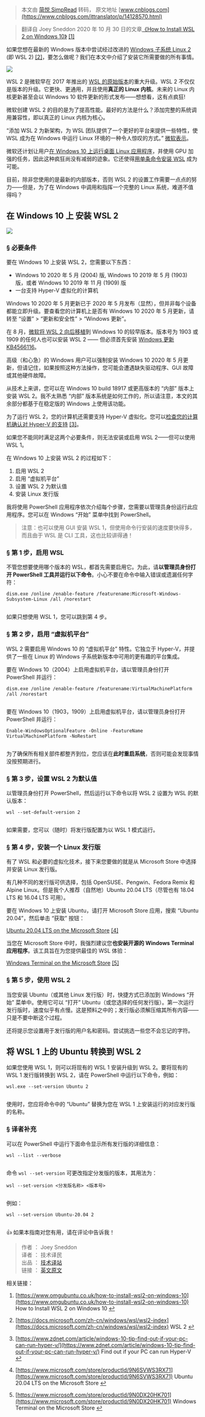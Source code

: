 > 本文由 [简悦 SimpRead](http://ksria.com/simpread/) 转码， 原文地址 [www.cnblogs.com](https://www.cnblogs.com/ittranslator/p/14128570.html)

> 翻译自 Joey Sneddon 2020 年 10 月 30 日的文章[《How to Install WSL 2 on Windows 10》](https://www.omgubuntu.co.uk/how-to-install-wsl2-on-windows-10) [[1]](#fn1)

如果您想在最新的 Windows 版本中尝试经过改进的 [Windows 子系统 Linux 2](https://docs.microsoft.com/zh-cn/windows/wsl/wsl2-index) (即 WSL 2) [[2]](#fn2)，要怎么做呢？我们在本文中介绍了安装它所需要做的所有事情。

![](https://img2020.cnblogs.com/blog/2074831/202012/2074831-20201214002215046-195419759.jpg#center)

WSL 2 是微软早在 2017 年推出的 [WSL 的原始版本](https://www.omgubuntu.co.uk/2017/07/windows-subsystem-linux-left-beta)的重大升级。WSL 2 不仅仅是版本的升级。它更快、更通用，并且使用**真正的 Linux 内核**。未来的 Linux 内核更新甚至会以 Windows 10 软件更新的形式发布——想想看，这有点疯狂!

微软创建 WSL 2 的目的是为了提高性能。最好的方法是什么？添加完整的系统调用兼容性，即以真正的 Linux 内核为核心。

“添加 WSL 2 为新架构，为 WSL 团队提供了一个更好的平台来提供一些特性，使 WSL 成为在 Windows 中运行 Linux 环境的一种令人惊叹的方式。” [微软表示](https://docs.microsoft.com/en-us/windows/wsl/wsl2-faq)。

微软还计划让用户[在 Windows 10 上运行桌面 Linux 应用程序](https://www.omgubuntu.co.uk/2020/05/run-linux-apps-on-windows-10-wsl-2)，并使用 GPU 加强的任务，因此这种疯狂尚没有减弱的迹象。它还使得[用单条命令安装 WSL](https://www.omgubuntu.co.uk/2020/06/microsoft-wsl-install-command) 成为可能。

目前，除非您使用的是最新的内部版本，否则 WSL 2 的设置工作需要一点点的努力——但是，为了在 Windows 中调用和指挥一个完整的 Linux 系统，难道不值得吗？

在 Windows 10 上 安装 WSL 2
-----------------------

![](https://img2020.cnblogs.com/blog/2074831/202012/2074831-20201214002258375-194981249.jpg#center)

### § 必要条件

要在 Windows 10 上安装 WSL 2，您需要以下东西：

*   Windows 10 2020 年 5 月 (2004) 版, Windows 10 2019 年 5 月 (1903) 版，或者 Windows 10 2019 年 11 月 (1909) 版
*   一台支持 Hyper-V 虚拟化的计算机

Windows 10 2020 年 5 月更新已于 2020 年 5 月发布（显然），但并非每个设备都能立即升级。要查看您的计算机上是否有 Windows 10 2020 年 5 月更新，请转至 “设置” > “更新和安全性” > “Windows 更新”。

在 8 月，[微软将 WSL 2 向后移植](https://devblogs.microsoft.com/commandline/wsl-2-support-is-coming-to-windows-10-versions-1903-and-1909/)到 Windows 10 的较早版本。版本号为 1903 或 1909 的任何人也可以安装 WSL 2 —— 但必须首先安装 [Windows 更新 KB4566116](https://support.microsoft.com/zh-cn/help/4566116/windows-10-update-kb4566116)。

高级（和心急）的 Windows 用户可以强制安装 Windows 10 2020 年 5 月更新，但请记住，如果按照这种方法操作，您可能会遭遇缺失驱动程序、GUI 故障或其他硬件故障。

从技术上来讲，您可以在 Windows 10 build 18917 或更高版本的 “内部” 版本上安装 WSL 2。我不太熟悉 “内部” 版本系统是如何工作的，所以请注意，本文的其余部分都基于在稳定版的 Windows 上使用该功能。

为了运行 WSL 2，您的计算机还需要支持 Hyper-V 虚拟化。您可以[检查您的计算机确认对 Hyper-V 的支持](https://www.zdnet.com/article/windows-10-tip-find-out-if-your-pc-can-run-hyper-v/) [[3]](#fn3)。

如果您不能同时满足这两个必要条件，则无法安装或启用 WSL 2——但可以使用 WSL 1。

在 Windows 10 上安装 WSL 2 的过程如下：

1.  启用 WSL 2
2.  启用 “虚拟机平台”
3.  设置 WSL 2 为默认值
4.  安装 Linux 发行版

我将使用 PowerShell 应用程序依次介绍每个步骤，您需要以管理员身份运行此应用程序。您可以在 Windows “开始” 菜单中找到 PowerShell。

> 注意：也可以使用 GUI 安装 WSL 1，但使用命令行安装的速度要快得多，而且由于 WSL 是 CLI 工具，这也比较讲得通！

### § 第 1 步，启用 WSL

不管您想要使用哪个版本的 WSL，都首先需要启用它。为此，请**以管理员身份打开 PowerShell 工具并运行以下命令**。小心不要在命令中输入错误或遗漏任何字符：

```
dism.exe /online /enable-feature /featurename:Microsoft-Windows-Subsystem-Linux /all /norestart


```

如果只想使用 WSL 1，您可以跳到第 4 步。

### § 第 2 步，启用 “虚拟机平台”

WSL 2 需要启用 Windows 10 的 “虚拟机平台” 特性。它独立于 Hyper-V，并提供了一些在 Linux 的 Windows 子系统新版本中可用的更有趣的平台集成。

要在 Windows 10（2004）上启用虚拟机平台，请以管理员身份打开 PowerShell 并运行：

```
dism.exe /online /enable-feature /featurename:VirtualMachinePlatform /all /norestart


```

要在 Windows 10（1903，1909）上启用虚拟机平台，请以管理员身份打开 PowerShell 并运行：

```
Enable-WindowsOptionalFeature -Online -FeatureName VirtualMachinePlatform -NoRestart


```

为了确保所有相关部件都整齐到位，您应该在**此时重启系统**，否则可能会发现事情没按预期进行。

### § 第 3 步，设置 WSL 2 为默认值

以管理员身份打开 PowerShell，然后运行以下命令以将 WSL 2 设置为 WSL 的默认版本：

```
wsl --set-default-version 2


```

如果需要，您可以（随时）将发行版配置为以 WSL 1 模式运行。

### § 第 4 步，安装一个 Linux 发行版

有了 WSL 和必要的虚拟化技术，接下来您要做的就是从 Microsoft Store 中选择并安装 Linux 发行版。

有几种不同的发行版可供选择，包括 OpenSUSE、Pengwin、Fedora Remix 和 Alpine Linux。但是我个人推荐（自然地）Ubuntu 20.04 LTS（尽管也有 18.04 LTS 和 16.04 LTS 可用）。

要在 Windows 10 上安装 Ubuntu，请打开 Microsoft Store 应用，搜索 “Ubuntu 20.04”，然后单击 “获取” 按钮：

[Ubuntu 20.04 LTS on the Microsoft Store](https://www.microsoft.com/store/productId/9N6SVWS3RX71) [[4]](#fn4)

当您在 Microsoft Store 中时，我强烈建议您**也安装开源的 Windows Terminal 应用程序**。该工具旨在为您提供最佳的 WSL 体验：

[Windows Terminal on the Microsoft Store](https://www.microsoft.com/store/productId/9N0DX20HK701) [[5]](#fn5)

### § 第 5 步，使用 WSL 2

当您安装 Ubuntu（或其他 Linux 发行版）时，快捷方式已添加到 Windows “开始” 菜单中。使用它可以 “打开” Ubuntu（或您选择的任何发行版）。第一次运行发行版时，速度似乎有点慢。这是预料之中的；发行版必须解压缩其所有内容——只是不要中断这个过程。

还将提示您设置用于发行版的用户名和密码。尝试挑选一些您不会忘记的字符。

将 WSL 1 上的 Ubuntu 转换到 WSL 2
---------------------------

如果您使用 WSL 1，则可以将现有的 WSL 1 安装升级到 WSL 2。要将现有的 WSL 1 发行版转换到 WSL 2，请在 PowerShell 中运行以下命令，例如：

```
wsl.exe --set-version Ubuntu 2


```

使用时，您应将命令中的 “Ubuntu” 替换为您在 WSL 1 上安装运行的对应发行版的名称。

### § 译者补充

可以在 PowerShell 中运行下面命令显示所有发行版的详细信息：

```
wsl --list --verbose


```

命令 `wsl --set-version` 可更改指定分发版的版本，其用法为：

```
wsl --set-version <分发版名称> <版本号>


```

例如：

```
wsl --set-version Ubuntu-20.04 2


```

👍 如果本指南对您有用，请在评论中告诉我！

> 作者 ： Joey Sneddon  
> 译者 ： 技术译民  
> 出品 ： [技术译站](https://ittranslator.cn/)  
> 链接 ： [英文原文](https://www.omgubuntu.co.uk/how-to-install-wsl2-on-windows-10)

相关链接：

1.  [https://www.omgubuntu.co.uk/how-to-install-wsl2-on-windows-10](https://www.omgubuntu.co.uk/how-to-install-wsl2-on-windows-10) How to Install WSL 2 on Windows 10 [↩︎](#fnref1)
    
2.  [https://docs.microsoft.com/zh-cn/windows/wsl/wsl2-index](https://docs.microsoft.com/zh-cn/windows/wsl/wsl2-index) WSL 2 [↩︎](#fnref2)
    
3.  [https://www.zdnet.com/article/windows-10-tip-find-out-if-your-pc-can-run-hyper-v/](https://www.zdnet.com/article/windows-10-tip-find-out-if-your-pc-can-run-hyper-v/) Find out if your PC can run Hyper-V [↩︎](#fnref3)
    
4.  [https://www.microsoft.com/store/productId/9N6SVWS3RX71](https://www.microsoft.com/store/productId/9N6SVWS3RX71) Ubuntu 20.04 LTS on the Microsoft Store [↩︎](#fnref4)
    
5.  [https://www.microsoft.com/store/productId/9N0DX20HK701](https://www.microsoft.com/store/productId/9N0DX20HK701) Windows Terminal on the Microsoft Store [↩︎](#fnref5)